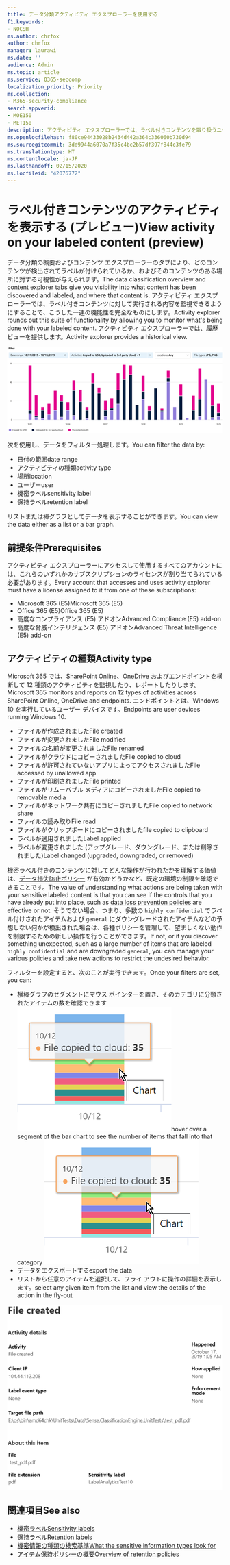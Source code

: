 ```yaml
---
title: データ分類アクティビティ エクスプローラーを使用する
f1.keywords:
- NOCSH
ms.author: chrfox
author: chrfox
manager: laurawi
ms.date: ''
audience: Admin
ms.topic: article
ms.service: O365-seccomp
localization_priority: Priority
ms.collection:
- M365-security-compliance
search.appverid:
- MOE150
- MET150
description: アクティビティ エクスプローラーでは、ラベル付きコンテンツを取り扱うユーザーの操作の確認およびフィルター処理を行い、データ分類機能の機能性を完全なものにします。
ms.openlocfilehash: f80ce94433028b2434d442a364c336060b730d94
ms.sourcegitcommit: 3dd9944a6070a7f35c4bc2b57df397f844c3fe79
ms.translationtype: HT
ms.contentlocale: ja-JP
ms.lasthandoff: 02/15/2020
ms.locfileid: "42076772"
---
```

# <a name="view-activity-on-your-labeled-content-preview"></a><span data-ttu-id="1e467-103">ラベル付きコンテンツのアクティビティを表示する (プレビュー)</span><span class="sxs-lookup"><span data-stu-id="1e467-103">View activity on your labeled content (preview)</span></span>

<span data-ttu-id="1e467-104">データ分類の概要およびコンテンツ エクスプローラーのタブにより、どのコンテンツが検出されてラベルが付けられているか、およびそのコンテンツのある場所に対する可視性が与えられます。</span><span class="sxs-lookup"><span data-stu-id="1e467-104">The data classification overview and content explorer tabs give you visibility into what content has been discovered and labeled, and where that content is.</span></span> <span data-ttu-id="1e467-105">アクティビティ エクスプローラーでは、ラベル付きコンテンツに対して実行される内容を監視できるようにすることで、こうした一連の機能性を完全なものにします。</span><span class="sxs-lookup"><span data-stu-id="1e467-105">Activity explorer rounds out this suite of functionality by allowing you to monitor what's being done with your labeled content.</span></span> <span data-ttu-id="1e467-106">アクティビティ エクスプローラーでは、履歴ビューを提供します。</span><span class="sxs-lookup"><span data-stu-id="1e467-106">Activity explorer provides a historical view.</span></span>

![アクティビティ エクスプローラーのプレースホルダー スクリーンショットの全体像](../media/data-classification-activity-explorer-1.png)

<span data-ttu-id="1e467-108">次を使用し、データをフィルター処理します。</span><span class="sxs-lookup"><span data-stu-id="1e467-108">You can filter the data by:</span></span>

- <span data-ttu-id="1e467-109">日付の範囲</span><span class="sxs-lookup"><span data-stu-id="1e467-109">date range</span></span>
- <span data-ttu-id="1e467-110">アクティビティの種類</span><span class="sxs-lookup"><span data-stu-id="1e467-110">activity type</span></span>
- <span data-ttu-id="1e467-111">場所</span><span class="sxs-lookup"><span data-stu-id="1e467-111">location</span></span>
- <span data-ttu-id="1e467-112">ユーザー</span><span class="sxs-lookup"><span data-stu-id="1e467-112">user</span></span>
- <span data-ttu-id="1e467-113">機密ラベル</span><span class="sxs-lookup"><span data-stu-id="1e467-113">sensitivity label</span></span>
- <span data-ttu-id="1e467-114">保持ラベル</span><span class="sxs-lookup"><span data-stu-id="1e467-114">retention label</span></span>


<span data-ttu-id="1e467-115">リストまたは棒グラフとしてデータを表示することができます。</span><span class="sxs-lookup"><span data-stu-id="1e467-115">You can view the data either as a list or a bar graph.</span></span>

## <a name="prerequisites"></a><span data-ttu-id="1e467-116">前提条件</span><span class="sxs-lookup"><span data-stu-id="1e467-116">Prerequisites</span></span>

<span data-ttu-id="1e467-117">アクティビティ エクスプローラーにアクセスして使用するすべてのアカウントには、これらのいずれかのサブスクリプションのライセンスが割り当てられている必要があります。</span><span class="sxs-lookup"><span data-stu-id="1e467-117">Every account that accesses and uses activity explorer must have a license assigned to it from one of these subscriptions:</span></span>

- <span data-ttu-id="1e467-118">Microsoft 365 (E5)</span><span class="sxs-lookup"><span data-stu-id="1e467-118">Microsoft 365 (E5)</span></span>
- <span data-ttu-id="1e467-119">Office 365 (E5)</span><span class="sxs-lookup"><span data-stu-id="1e467-119">Office 365 (E5)</span></span>
- <span data-ttu-id="1e467-120">高度なコンプライアンス (E5) アドオン</span><span class="sxs-lookup"><span data-stu-id="1e467-120">Advanced Compliance (E5) add-on</span></span>
- <span data-ttu-id="1e467-121">高度な脅威インテリジェンス (E5) アドオン</span><span class="sxs-lookup"><span data-stu-id="1e467-121">Advanced Threat Intelligence (E5) add-on</span></span>

## <a name="activity-type"></a><span data-ttu-id="1e467-122">アクティビティの種類</span><span class="sxs-lookup"><span data-stu-id="1e467-122">Activity type</span></span>

<span data-ttu-id="1e467-123">Microsoft 365 では、SharePoint Online、OneDrive およびエンドポイントを横断して 12 種類のアクティビティを監視したり、レポートしたりします。</span><span class="sxs-lookup"><span data-stu-id="1e467-123">Microsoft 365 monitors and reports on 12 types of activities across SharePoint Online, OneDrive and endpoints.</span></span> <span data-ttu-id="1e467-124">エンドポイントとは、Windows 10 を実行しているユーザー デバイスです。</span><span class="sxs-lookup"><span data-stu-id="1e467-124">Endpoints are user devices running Windows 10.</span></span>

- <span data-ttu-id="1e467-125">ファイルが作成されました</span><span class="sxs-lookup"><span data-stu-id="1e467-125">File created</span></span>
- <span data-ttu-id="1e467-126">ファイルが変更されました</span><span class="sxs-lookup"><span data-stu-id="1e467-126">File modified</span></span>
- <span data-ttu-id="1e467-127">ファイルの名前が変更されました</span><span class="sxs-lookup"><span data-stu-id="1e467-127">File renamed</span></span>
- <span data-ttu-id="1e467-128">ファイルがクラウドにコピーされました</span><span class="sxs-lookup"><span data-stu-id="1e467-128">File copied to cloud</span></span>
- <span data-ttu-id="1e467-129">ファイルが許可されていないアプリによってアクセスされました</span><span class="sxs-lookup"><span data-stu-id="1e467-129">File accessed by unallowed app</span></span>
- <span data-ttu-id="1e467-130">ファイルが印刷されました</span><span class="sxs-lookup"><span data-stu-id="1e467-130">File printed</span></span>
- <span data-ttu-id="1e467-131">ファイルがリムーバブル メディアにコピーされました</span><span class="sxs-lookup"><span data-stu-id="1e467-131">File copied to removable media</span></span>
- <span data-ttu-id="1e467-132">ファイルがネットワーク共有にコピーされました</span><span class="sxs-lookup"><span data-stu-id="1e467-132">File copied to network share</span></span>
- <span data-ttu-id="1e467-133">ファイルの読み取り</span><span class="sxs-lookup"><span data-stu-id="1e467-133">File read</span></span>
- <span data-ttu-id="1e467-134">ファイルがクリップボードにコピーされました</span><span class="sxs-lookup"><span data-stu-id="1e467-134">file copied to clipboard</span></span>
- <span data-ttu-id="1e467-135">ラベルが適用されました</span><span class="sxs-lookup"><span data-stu-id="1e467-135">Label applied</span></span>
- <span data-ttu-id="1e467-136">ラベルが変更されました (アップグレード、ダウングレード、または削除されました)</span><span class="sxs-lookup"><span data-stu-id="1e467-136">Label changed (upgraded, downgraded, or removed)</span></span>

<span data-ttu-id="1e467-137">機密ラベル付きのコンテンツに対してどんな操作が行われたかを理解する価値は、[データ損失防止ポリシー](data-loss-prevention-policies.md) が有効かどうかなど、既定の環境の制限を確認できることです。</span><span class="sxs-lookup"><span data-stu-id="1e467-137">The value of understanding what actions are being taken with your sensitive labeled content is that you can see if the controls that you have already put into place, such as [data loss prevention policies](data-loss-prevention-policies.md) are effective or not.</span></span> <span data-ttu-id="1e467-138">そうでない場合、つまり、多数の `highly confidential` でラベル付けされたアイテムおよび `general` にダウングレードされたアイテムなどの予想しない何かが検出された場合は、各種ポリシーを管理して、望ましくない動作を制限するための新しい操作を行うことができます。</span><span class="sxs-lookup"><span data-stu-id="1e467-138">If not, or if you discover something unexpected, such as a large number of items that are labeled `highly confidential` and are downgraded `general`, you can manage your various policies and take new actions to restrict the undesired behavior.</span></span>

<span data-ttu-id="1e467-139">フィルターを設定すると、次のことが実行できます。</span><span class="sxs-lookup"><span data-stu-id="1e467-139">Once your filters are set, you can:</span></span>

- <span data-ttu-id="1e467-140">横棒グラフのセグメントにマウス ポインターを置き、そのカテゴリに分類されたアイテムの数を確認できます ![アクティビティ エクスプローラーのマウスでのポイント](../media/data-classification-activity-explorer-hover-over-2.png)</span><span class="sxs-lookup"><span data-stu-id="1e467-140">hover over a segment of the bar chart to see the number of items that fall into that category ![activity explorer hover over](../media/data-classification-activity-explorer-hover-over-2.png)</span></span>
- <span data-ttu-id="1e467-141">データをエクスポートする</span><span class="sxs-lookup"><span data-stu-id="1e467-141">export the data</span></span>
- <span data-ttu-id="1e467-142">リストから任意のアイテムを選択して、フライ アウトに操作の詳細を表示します。</span><span class="sxs-lookup"><span data-stu-id="1e467-142">select any given item from the list and view the details of the action in the fly-out</span></span>

![アクティビティ エクスプローラーの詳細のフライ アウト](../media/data-classification-activity-explorer-fly-out-3.png)

## <a name="see-also"></a><span data-ttu-id="1e467-144">関連項目</span><span class="sxs-lookup"><span data-stu-id="1e467-144">See also</span></span>
- [<span data-ttu-id="1e467-145">機密ラベル</span><span class="sxs-lookup"><span data-stu-id="1e467-145">Sensitivity labels</span></span>](sensitivity-labels.md)
- [<span data-ttu-id="1e467-146">保持ラベル</span><span class="sxs-lookup"><span data-stu-id="1e467-146">Retention labels</span></span>](labels.md)
- [<span data-ttu-id="1e467-147">機密情報の種類の検索基準</span><span class="sxs-lookup"><span data-stu-id="1e467-147">What the sensitive information types look for</span></span>](what-the-sensitive-information-types-look-for.md)
- [<span data-ttu-id="1e467-148">アイテム保持ポリシーの概要</span><span class="sxs-lookup"><span data-stu-id="1e467-148">Overview of retention policies</span></span>](retention-policies.md)
